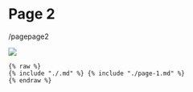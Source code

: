 # Page 2



/pagepage2

![](.gitbook/assets/z5739225023243\_422cf24d49e6b8cc8abe60bafd337079.jpg)

```
{% raw %}
{% include "./.md" %} {% include "./page-1.md" %}
{% endraw %}
```
